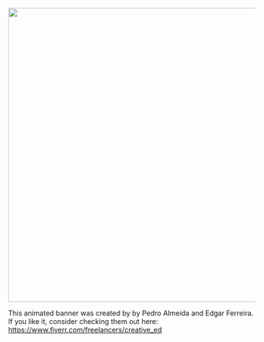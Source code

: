 <a href="#"><img width="600" src="https://github.com/ZacharyPatten/dotnet-console-games/blob/main/.github/resources/animated-banner.gif?raw=true" /></a>

This animated banner was created by by Pedro Almeida and Edgar Ferreira. If you like it, consider checking them out here:
https://www.fiverr.com/freelancers/creative_ed